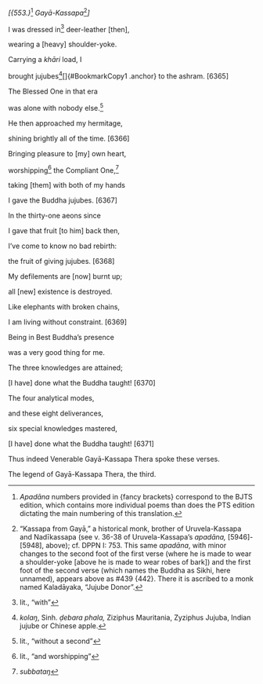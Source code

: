 *\[{553.}*[^1] *Gayā-Kassapa*[^2]*\]*

I was dressed in[^3] deer-leather \[then\],

wearing a \[heavy\] shoulder-yoke.

Carrying a *khāri* load, I

brought jujubes[^4][]{#BookmarkCopy1 .anchor} to the ashram. \[6365\]

The Blessed One in that era

was alone with nobody else.[^5]

He then approached my hermitage,

shining brightly all of the time. \[6366\]

Bringing pleasure to \[my\] own heart,

worshipping[^6] the Compliant One,[^7]

taking \[them\] with both of my hands

I gave the Buddha jujubes. \[6367\]

In the thirty-one aeons since

I gave that fruit \[to him\] back then,

I’ve come to know no bad rebirth:

the fruit of giving jujubes. \[6368\]

My defilements are \[now\] burnt up;

all \[new\] existence is destroyed.

Like elephants with broken chains,

I am living without constraint. \[6369\]

Being in Best Buddha’s presence

was a very good thing for me.

The three knowledges are attained;

\[I have\] done what the Buddha taught! \[6370\]

The four analytical modes,

and these eight deliverances,

six special knowledges mastered,

\[I have\] done what the Buddha taught! \[6371\]

Thus indeed Venerable Gayā-Kassapa Thera spoke these verses.

The legend of Gayā-Kassapa Thera, the third.

[^1]: *Apadāna* numbers provided in {fancy brackets} correspond to the
    BJTS edition, which contains more individual poems than does the PTS
    edition dictating the main numbering of this translation.

[^2]: “Kassapa from Gayā,” a historical monk, brother of Uruvela-Kassapa
    and Nadīkassapa (see v. 36-38 of Uruvela-Kassapa’s *apadāna,*
    \[5946\]-\[5948\], above); cf. DPPN I: 753. This same *apadāna*,
    with minor changes to the second foot of the first verse (where he
    is made to wear a shoulder-yoke \[above he is made to wear robes of
    bark\]) and the first foot of the second verse (which names the
    Buddha as Sikhi, here unnamed), appears above as \#439 {442}. There
    it is ascribed to a monk named Kaladāyaka, “Jujube Donor”.

[^3]: lit., “with”

[^4]: *kolaŋ*, Sinh. *ḍebara phala,* Ziziphus Mauritania, Zyziphus
    Jujuba, Indian jujube or Chinese apple.

[^5]: lit., “without a second”

[^6]: lit., “and worshipping”

[^7]: *subbataŋ*
